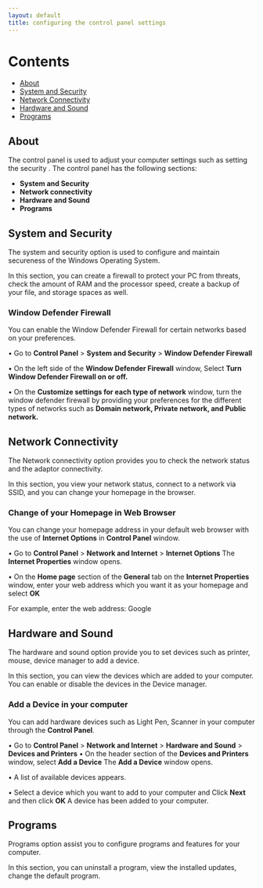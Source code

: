 ```yaml
---
layout: default
title: configuring the control panel settings
---
```


# Contents
- [About](#about)
- [System and Security](#system-and-security)
- [Network Connectivity](#network-connectivity)
- [Hardware and Sound](#hardware-and-sound)
- [Programs](#programs)

## About
The control panel is used to adjust your computer settings such as setting the  security . The control panel has the following sections:  
- **System and Security**
- **Network connectivity**
- **Hardware and Sound**
- **Programs** 

## System and Security
The system and security option is used to configure and maintain secureness of  the Windows Operating System.

In this section, you can create a firewall to protect your PC from threats, check  the amount of RAM and the processor speed, create a backup of your file, and  storage spaces as well. 

### Window Defender Firewall
You can enable the Window Defender Firewall for certain networks based on your preferences. 

• Go to **Control Panel** > **System and Security** > **Window Defender Firewall** 

• On the left side of the **Window Defender Firewall** window, Select **Turn Window Defender  Firewall on or off.** 

• On the **Customize settings for each type of network** window, turn the window defender firewall  by providing your preferences for the different types of networks such as **Domain network,  Private network, and Public network.**

## Network Connectivity
The Network connectivity option provides you to check the network status and  the adaptor connectivity. 

In this section, you view your network status, connect to a network via SSID, and  you can change your homepage in the browser. 

### Change of your Homepage in Web Browser 

You can change your homepage address in your default web browser with the use of **Internet Options** in  **Control Panel** window. 

• Go to **Control Panel** > **Network and Internet** > **Internet Options** 
The **Internet Properties** window opens. 

• On the **Home page** section of the **General** tab on the **Internet Properties** window, enter your  web address which you want it as your homepage and select **OK** 

For example, enter the web address: Google 

## Hardware and Sound 

The hardware and sound option provide you to set devices such as printer,  mouse, device manager to add a device. 

In this section, you can view the devices which are added to your computer. You can enable or disable the devices in the Device manager. 

### Add a Device in your computer 

You can add hardware devices such as Light Pen, Scanner in your computer through the **Control Panel**. 

• Go to **Control Panel** > **Network and Internet** > **Hardware and Sound** > **Devices and Printers** • On the header section of the **Devices and Printers** window, select **Add a Device** 
The **Add a Device** window opens. 

• A list of available devices appears. 

• Select a device which you want to add to your computer and Click **Next** and then click **OK** A device has been added to your computer. 

## Programs 

Programs option assist you to configure programs and features for your  computer. 

In this section, you can uninstall a program, view the installed updates, change the default program.

